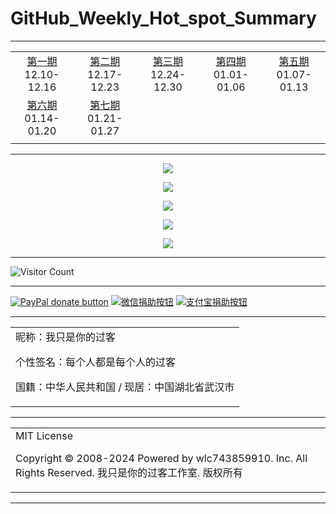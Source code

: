 # GitHub_Weekly_Hot_spot_Summary

---

|                                                              |                                                              |                                                              |                                                              |                                                              |
| :----------------------------------------------------------: | :----------------------------------------------------------: | :----------------------------------------------------------: | :----------------------------------------------------------: | :----------------------------------------------------------: |
| [第一期](https://github.com/wlc743859910/GitHub_Weekly_Hot_spot_Summary/blob/master/Release/The_first_phase.md) 12.10-12.16 | [第二期](https://github.com/wlc743859910/GitHub_Weekly_Hot_spot_Summary/blob/master/Release/The_second_phase.md) 12.17-12.23 | [第三期](https://github.com/wlc743859910/GitHub_Weekly_Hot_spot_Summary/blob/master/Release/The_third_phase.md) 12.24-12.30 | [第四期](https://github.com/wlc743859910/GitHub_Weekly_Hot_spot_Summary/blob/master/Release/The_fourth_phase.md) 01.01-01.06 | [第五期](https://github.com/wlc743859910/GitHub_Weekly_Hot_spot_Summary/blob/master/Release/The_fifth_phase.md) 01.07-01.13 |
| [第六期](https://github.com/wlc743859910/GitHub_Weekly_Hot_spot_Summary/blob/master/Release/The_sixth_phase.md) 01.14-01.20 | [第七期](https://github.com/wlc743859910/GitHub_Weekly_Hot_spot_Summary/blob/master/Release/The_seventh_phase.md) 01.21-01.27 |                                                              |                                                              |                                                              |
|                                                              |                                                              |                                                              |                                                              |                                                              |

---

<p align="center">
  <img src="https://raw.github.ink/wlc743859910/GitHub_Weekly_Hot_spot_Summary/master/img/1.webp">
</p>

<p align="center">
  <img src="https://raw.github.ink/wlc743859910/GitHub_Weekly_Hot_spot_Summary/master/img/2.webp">
</p>

<p align="center">
  <img src="https://raw.github.ink/wlc743859910/GitHub_Weekly_Hot_spot_Summary/master/img/3.webp">
</p>

<p align="center">
  <img src="https://raw.github.ink/wlc743859910/GitHub_Weekly_Hot_spot_Summary/master/img/4.webp">
</p>

<p align="center">
  <img src="https://raw.github.ink/wlc743859910/GitHub_Weekly_Hot_spot_Summary/master/img/5.webp">
</p>

---

![Visitor Count](https://profile-counter.glitch.me/{GitHub_Weekly_Hot_spot_Summary}/count.svg)

---

[![PayPal donate button](https://img.shields.io/badge/PayPal-donate-green.svg)](https://paypal.me/)  [![微信捐助按钮](https://img.shields.io/badge/%E5%BE%AE%E4%BF%A1-%E5%90%91TA%E6%8D%90%E5%8A%A9-green.svg)](图片链接) [![支付宝捐助按钮](https://img.shields.io/badge/%E6%94%AF%E4%BB%98%E5%AE%9D-%E5%90%91TA%E6%8D%90%E5%8A%A9-green.svg)](图片链接)

---

<table>
    <tr>
        <td >
昵称：我只是你的过客

个性签名：每个人都是每个人的过客

国籍：中华人民共和国 / 现居：中国湖北省武汉市
        </center>
        </td>
    </tr>
</table>

---

<table>
    <tr>
        <td >
MIT License

Copyright © 2008-2024 Powered by wlc743859910. Inc. All Rights Reserved. 我只是你的过客工作室. 版权所有
        </center>
        </td>
    </tr>
</table>

---
